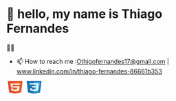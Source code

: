 # 👋 hello, my name is Thiago Fernandes 
👨‍💻 
- 📫 How to reach me :Othigofernandes17@gmail.com | www.linkedin.com/in/thiago-fernandes-86661b353

  


<img align="center" alt="Thiago-HTML" height="30" width="40" src="https://raw.githubusercontent.com/devicons/devicon/master/icons/html5/html5-original.svg">
<img align="center" alt="Thiago-CSS" height="30" width="40" src="https://raw.githubusercontent.com/devicons/devicon/master/icons/css3/css3-original.svg">
